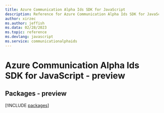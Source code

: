 ```yaml
---
title: Azure Communication Alpha Ids SDK for JavaScript
description: Reference for Azure Communication Alpha Ids SDK for JavaScript
author: xirzec
ms.author: jeffish
ms.data: 02/28/2023
ms.topic: reference
ms.devlang: javascript
ms.service: communicationalphaids
---
```

# Azure Communication Alpha Ids SDK for JavaScript - preview
## Packages - preview
[!INCLUDE [packages](communication-alpha-ids-index.md)]